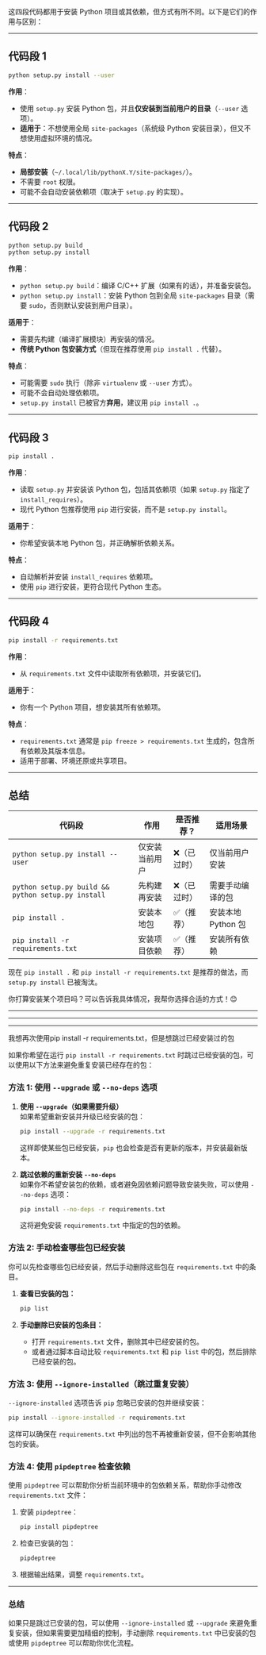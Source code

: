 这四段代码都用于安装 Python 项目或其依赖，但方式有所不同。以下是它们的作用与区别：

---

## **代码段 1**
```bash
python setup.py install --user
```
**作用**：
- 使用 `setup.py` 安装 Python 包，并且**仅安装到当前用户的目录**（`--user` 选项）。
- **适用于**：不想使用全局 `site-packages`（系统级 Python 安装目录），但又不想使用虚拟环境的情况。

**特点**：
- **局部安装**（`~/.local/lib/pythonX.Y/site-packages/`）。
- 不需要 `root` 权限。
- 可能不会自动安装依赖项（取决于 `setup.py` 的实现）。

---

## **代码段 2**
```bash
python setup.py build
python setup.py install
```
**作用**：
- `python setup.py build`：编译 C/C++ 扩展（如果有的话），并准备安装包。
- `python setup.py install`：安装 Python 包到全局 `site-packages` 目录（需要 `sudo`，否则默认安装到用户目录）。

**适用于**：
- 需要先构建（编译扩展模块）再安装的情况。
- **传统 Python 包安装方式**（但现在推荐使用 `pip install .` 代替）。

**特点**：
- 可能需要 `sudo` 执行（除非 `virtualenv` 或 `--user` 方式）。
- 可能不会自动处理依赖项。
- `setup.py install` 已被官方**弃用**，建议用 `pip install .`。

---

## **代码段 3**
```bash
pip install .
```
**作用**：
- 读取 `setup.py` 并安装该 Python 包，包括其依赖项（如果 `setup.py` 指定了 `install_requires`）。
- 现代 Python 包推荐使用 `pip` 进行安装，而不是 `setup.py install`。

**适用于**：
- 你希望安装本地 Python 包，并正确解析依赖关系。

**特点**：
- 自动解析并安装 `install_requires` 依赖项。
- 使用 `pip` 进行安装，更符合现代 Python 生态。

---

## **代码段 4**
```bash
pip install -r requirements.txt
```
**作用**：
- 从 `requirements.txt` 文件中读取所有依赖项，并安装它们。

**适用于**：
- 你有一个 Python 项目，想安装其所有依赖项。

**特点**：
- `requirements.txt` 通常是 `pip freeze > requirements.txt` 生成的，包含所有依赖及其版本信息。
- 适用于部署、环境还原或共享项目。

---

## **总结**
| 代码段 | 作用 | 是否推荐？ | 适用场景 |
|--------|------|----------|----------|
| `python setup.py install --user` | 仅安装当前用户 | ❌（已过时） | 仅当前用户安装 |
| `python setup.py build && python setup.py install` | 先构建再安装 | ❌（已过时） | 需要手动编译的包 |
| `pip install .` | 安装本地包 | ✅（推荐） | 安装本地 Python 包 |
| `pip install -r requirements.txt` | 安装项目依赖 | ✅（推荐） | 安装所有依赖 |

现在 `pip install .` 和 `pip install -r requirements.txt` 是推荐的做法，而 `setup.py install` 已被淘汰。

你打算安装某个项目吗？可以告诉我具体情况，我帮你选择合适的方式！😊


---
---
---

我想再次使用pip install -r requirements.txt，但是想跳过已经安装过的包

如果你希望在运行 `pip install -r requirements.txt` 时跳过已经安装的包，可以使用以下方法来避免重复安装已经存在的包：

### 方法 1: 使用 `--upgrade` 或 `--no-deps` 选项

1. **使用 `--upgrade`（如果需要升级）**  
   如果希望重新安装并升级已经安装的包：
   ```bash
   pip install --upgrade -r requirements.txt
   ```
   这样即使某些包已经安装，`pip` 也会检查是否有更新的版本，并安装最新版本。

2. **跳过依赖的重新安装 `--no-deps`**  
   如果你不希望安装包的依赖，或者避免因依赖问题导致安装失败，可以使用 `--no-deps` 选项：
   ```bash
   pip install --no-deps -r requirements.txt
   ```
   这将避免安装 `requirements.txt` 中指定的包的依赖。

### 方法 2: 手动检查哪些包已经安装

你可以先检查哪些包已经安装，然后手动删除这些包在 `requirements.txt` 中的条目。

1. **查看已安装的包：**
   ```bash
   pip list
   ```

2. **手动删除已安装的包条目：**
   - 打开 `requirements.txt` 文件，删除其中已经安装的包。
   - 或者通过脚本自动比较 `requirements.txt` 和 `pip list` 中的包，然后排除已经安装的包。

### 方法 3: 使用 `--ignore-installed`（跳过重复安装）

`--ignore-installed` 选项告诉 `pip` 忽略已安装的包并继续安装：
```bash
pip install --ignore-installed -r requirements.txt
```
这样可以确保在 `requirements.txt` 中列出的包不再被重新安装，但不会影响其他包的安装。

### 方法 4: 使用 `pipdeptree` 检查依赖

使用 `pipdeptree` 可以帮助你分析当前环境中的包依赖关系，帮助你手动修改 `requirements.txt` 文件：

1. 安装 `pipdeptree`：
   ```bash
   pip install pipdeptree
   ```

2. 检查已安装的包：
   ```bash
   pipdeptree
   ```

3. 根据输出结果，调整 `requirements.txt`。

---

### **总结**

如果只是跳过已安装的包，可以使用 `--ignore-installed` 或 `--upgrade` 来避免重复安装，但如果需要更加精细的控制，手动删除 `requirements.txt` 中已安装的包或使用 `pipdeptree` 可以帮助你优化流程。